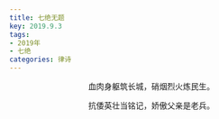 ```yaml
---
title: 七绝无题
key: 2019.9.3
tags: 
- 2019年 
- 七绝
categories: 律诗
---
```


<p align="center">血肉身躯筑长城，硝烟烈火炼民生。
</p>
<p align="center">抗倭英壮当铭记，娇傲父亲是老兵。
</p>
